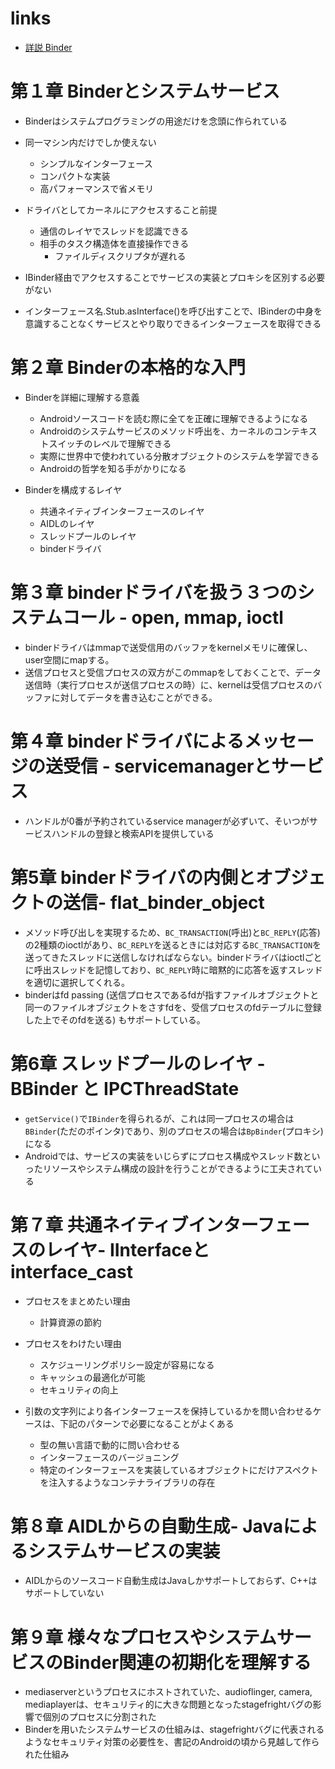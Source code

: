 # links

- [詳説 Binder](https://github.com/karino2/InsideBinder/blob/master/README.md)

# 第１章 Binderとシステムサービス

- Binderはシステムプログラミングの用途だけを念頭に作られている
- 同一マシン内だけでしか使えない
  - シンプルなインターフェース
  - コンパクトな実装
  - 高パフォーマンスで省メモリ
- ドライバとしてカーネルにアクセスすること前提
  - 通信のレイヤでスレッドを認識できる
  - 相手のタスク構造体を直接操作できる
    - ファイルディスクリプタが遅れる

- IBinder経由でアクセスすることでサービスの実装とプロキシを区別する必要がない
- インターフェース名.Stub.asInterface()を呼び出すことで、IBinderの中身を意識することなくサービスとやり取りできるインターフェースを取得できる

# 第２章 Binderの本格的な入門

- Binderを詳細に理解する意義
  - Androidソースコードを読む際に全てを正確に理解できるようになる
  - Androidのシステムサービスのメソッド呼出を、カーネルのコンテキストスイッチのレベルで理解できる
  - 実際に世界中で使われている分散オブジェクトのシステムを学習できる
  - Androidの哲学を知る手がかりになる

- Binderを構成するレイヤ
  - 共通ネイティブインターフェースのレイヤ
  - AIDLのレイヤ
  - スレッドプールのレイヤ
  - binderドライバ

# 第３章 binderドライバを扱う３つのシステムコール - open, mmap, ioctl

- binderドライバはmmapで送受信用のバッファをkernelメモリに確保し、user空間にmapする。
- 送信プロセスと受信プロセスの双方がこのmmapをしておくことで、データ送信時（実行プロセスが送信プロセスの時）に、kernelは受信プロセスのバッファに対してデータを書き込むことができる。

# 第４章 binderドライバによるメッセージの送受信 - servicemanagerとサービス

- ハンドルが0番が予約されているservice managerが必ずいて、そいつがサービスハンドルの登録と検索APIを提供している

# 第5章 binderドライバの内側とオブジェクトの送信- flat_binder_object

- メソッド呼び出しを実現するため、`BC_TRANSACTION`(呼出)と`BC_REPLY`(応答)の2種類のioctlがあり、`BC_REPLY`を送るときには対応する`BC_TRANSACTION`を送ってきたスレッドに送信しなければならない。binderドライバはioctlごとに呼出スレッドを記憶しており、`BC_REPLY`時に暗黙的に応答を返すスレッドを適切に選択してくれる。
- binderはfd passing (送信プロセスであるfdが指すファイルオブジェクトと同一のファイルオブジェクトをさすfdを、受信プロセスのfdテーブルに登録した上でそのfdを送る) もサポートしている。

# 第6章 スレッドプールのレイヤ - BBinder と IPCThreadState

- `getService()`で`IBinder`を得られるが、これは同一プロセスの場合は`BBinder`(ただのポインタ)であり、別のプロセスの場合は`BpBinder`(プロキシ)になる
- Androidでは、サービスの実装をいじらずにプロセス構成やスレッド数といったリソースやシステム構成の設計を行うことができるように工夫されている

# 第７章 共通ネイティブインターフェースのレイヤ- IInterfaceとinterface_cast

- プロセスをまとめたい理由
  - 計算資源の節約
- プロセスをわけたい理由
  - スケジューリングポリシー設定が容易になる
  - キャッシュの最適化が可能
  - セキュリティの向上

- 引数の文字列により各インターフェースを保持しているかを問い合わせるケースは、下記のパターンで必要になることがよくある
  - 型の無い言語で動的に問い合わせる
  - インターフェースのバージョニング
  - 特定のインターフェースを実装しているオブジェクトにだけアスペクトを注入するようなコンテナライブラリの存在

# 第８章 AIDLからの自動生成- Javaによるシステムサービスの実装

- AIDLからのソースコード自動生成はJavaしかサポートしておらず、C++はサポートしていない

# 第９章 様々なプロセスやシステムサービスのBinder関連の初期化を理解する

- mediaserverというプロセスにホストされていた、audioflinger, camera, mediaplayerは、セキュリティ的に大きな問題となったstagefrightバグの影響で個別のプロセスに分割された
- Binderを用いたシステムサービスの仕組みは、stagefrightバグに代表されるようなセキュリティ対策の必要性を、書記のAndroidの頃から見越して作られた仕組み
